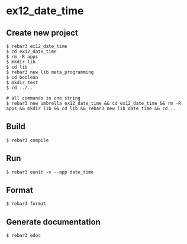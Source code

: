 ex12_date_time
=====

Create new project
----	
	$ rebar3 ex12_date_time
	$ cd ex12_date_time
	$ rm -R apps
	$ mkdir lib
	$ cd lib
	$ rebar3 new lib meta_programming
	$ cd boolean
	$ mkdir test
	$ cd ../..
	
	# all commands in one string
	$ rebar3 new umbrella ex12_date_time && cd ex12_date_time && rm -R apps && mkdir lib && cd lib && rebar3 new lib date_time && cd ..

Build
-----
	$ rebar3 compile

Run
-----
	$ rebar3 eunit -v --app date_time
	
Format
-----
	$ rebar3 format

Generate documentation
-----
	$ rebar3 edoc

